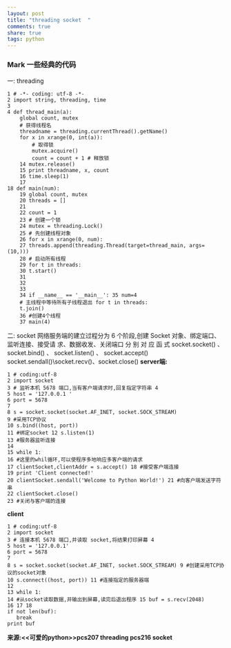 ```yaml
---
layout: post
title: "threading socket  "
comments: true
share: true
tags: python
---
```


### Mark 一些经典的代码
一: threading
 

    1 # -*- coding: utf-8 -*-
    2 import string, threading, time
    3
    4 def thread_main(a):
        global count, mutex
        # 获得线程名
        threadname = threading.currentThread().getName()
        for x in xrange(0, int(a)): 
            # 取得锁
            mutex.acquire() 
            count = count + 1 # 释放锁
        14 mutex.release()
        15 print threadname, x, count
        16 time.sleep(1)
        17
    18 def main(num):
        19 global count, mutex
        20 threads = []
        21
        22 count = 1
        23 # 创建一个锁
        24 mutex = threading.Lock()
        25 # 先创建线程对象
        26 for x in xrange(0, num):
        27 threads.append(threading.Thread(target=thread_main, args=(10,)))
        28 # 启动所有线程
        29 for t in threads:
        30 t.start()
        31
        32
        33
        34 if __name__ == '__main__': 35 num=4
        # 主线程中等待所有子线程退出 for t in threads:
        t.join()
        36 #创建4个线程
        37 main(4)


二: socket
网络服务端的建立过程分为 6 个阶段,创建 Socket 对象、绑定端口、监听连接、接受请 求、数据收发、关闭端口
分 别 对 应 函 式 socket.socket() 、 socket.bind() 、 socket.listen() 、 socket.accept() socket.sendall()\socket.recv()、socket.close()
**server端:** 

    1 # coding:utf-8
    2 import socket
    3 # 监听本机 5678 端口,当有客户端请求时,回复指定字符串 4
    5 host = '127.0.0.1 '
    6 port = 5678
    7
    8 s = socket.socket(socket.AF_INET, socket.SOCK_STREAM)
    9 #采用TCP协议
    10 s.bind((host, port))
    11 #绑定socket 12 s.listen(1)
    13 #服务器监听连接
    14
    15 while 1:
    16 #这里的whil循环,可以使程序多地响应多客户端的请求
    17 clientSocket,clientAddr = s.accept() 18 #接受客户端连接
    19 print 'Client connected!'
    20 clientSocket.sendall('Welcome to Python World!') 21 #向客户端发送字符串
    22 clientSocket.close()
    23 #关闭与客户端的连接

**client**

    1 # coding:utf-8
    2 import socket
    3 # 连接本机 5678 端口,并读取 socket,将结果打印屏幕 4
    5 host = '127.0.0.1'
    6 port = 5678
    7
    8 s = socket.socket(socket.AF_INET, socket.SOCK_STREAM) 9 #创建采用TCP协议的socket对象
    10 s.connect((host, port)) 11 #连接指定的服务器端
    12
    13 while 1:
    14 #从socket读取数据,并输出到屏幕,读完后退出程序 15 buf = s.recv(2048)
    16 17 18
    if not len(buf):
       break
    print buf


**来源:<<可爱的python>>pcs207 threading  pcs216 socket**